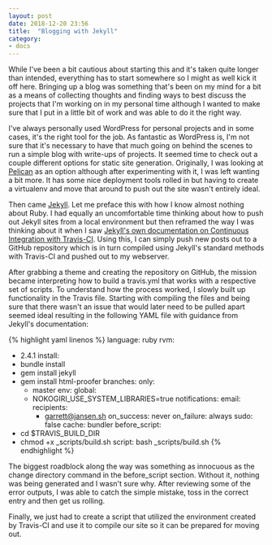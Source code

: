 ```yaml
---
layout: post
date: 2018-12-20 23:56
title:  "Blogging with Jekyll"
category: 
- docs
---
```


While I've been a bit cautious about starting this and it's taken quite longer than intended, everything has to start somewhere so I might as well kick it off here. Bringing up a blog was something that's been on my mind for a bit as a means of collecting thoughts and finding ways to best discuss the projects that I'm working on in my personal time although I wanted to make sure that I put in a little bit of work and was able to do it the right way.

I've always personally used WordPress for personal projects and in some cases, it's the right tool for the job. As fantastic as WordPress is, I'm not sure that it's necessary to have that much going on behind the scenes to run a simple blog with write-ups of projects. It seemed time to check out a couple different options for static site generation. Originally, I was looking at <a href="https://blog.getpelican.com/">Pelican</a> as an option although after experimenting with it, I was left wanting a bit more. It has some nice deployment tools rolled in but having to create a virtualenv and move that around to push out the site wasn't entirely ideal.
<!--more-->
Then came <a href="https://jekyllrb.com/">Jekyll</a>. Let me preface this with how I know almost nothing about Ruby. I had equally an uncomfortable time thinking about how to push out Jekyll sites from a local environment but then reframed the way I was thinking about it when I saw <a href="https://jekyllrb.com/docs/continuous-integration/travis-ci/">Jekyll's own documentation on Continuous Integration with Travis-CI</a>. Using this, I can simply push new posts out to a GitHub repository which is in turn compiled using Jekyll's standard methods with Travis-CI and pushed out to my webserver.

After grabbing a theme and creating the repository on GitHub, the mission became interpreting how to build a travis.yml that works with a respective set of scripts. To understand how the process worked, I slowly built up functionality in the Travis file. Starting with compiling the files and being sure that there wasn't an issue that would later need to be pulled apart seemed ideal resulting in the following YAML file with guidance from Jekyll's documentation:

{% highlight yaml linenos %}
language: ruby
rvm:
- 2.4.1
install:
- bundle install
- gem install jekyll
- gem install html-proofer
branches:
  only:
  - master
env:
  global:
  - NOKOGIRI_USE_SYSTEM_LIBRARIES=true
notifications:
  email:
    recipients:
    - garrett@jansen.sh
    on_success: never
    on_failure: always
sudo: false
cache: bundler
before_script:
- cd $TRAVIS_BUILD_DIR
- chmod +x _scripts/build.sh
script: bash _scripts/build.sh
{% endhighlight %}

The biggest roadblock along the way was something as innocuous as the change directory command in the before_script section. Without it, nothing was being generated and I wasn't sure why. After reviewing some of the error outputs, I was able to catch the simple mistake, toss in the correct entry and then get us rolling.

Finally, we just had to create a script that utilized the environment created by Travis-CI and use it to compile our site so it can be prepared for moving out. 
